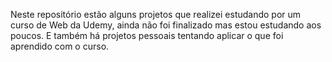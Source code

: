Neste repositório estão alguns projetos que realizei estudando por um curso de Web da Udemy, ainda não foi finalizado mas estou estudando aos poucos.
E também há projetos pessoais tentando aplicar o que foi aprendido com o curso.
